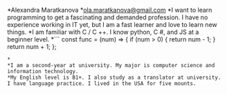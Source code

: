 *Alexandra Maratkanova
*ola.maratkanova@gmail.com
*I want to learn programming to get a fascinating and demanded profession. I have no experience working in IT yet, but I am a fast learner and love to learn new things.
*I am familiar with C / C ++. I know python, C #, and JS at a beginner level.
*```
const func = (num) => {
 	if (num > 0) { 
		return num - 1; 
	} 
	return num + 1; 
}; 
```
*
*I am a second-year at university. My major is computer science and information technology.
*My English level is B1+. I also study as a translator at university. I have language practice. I lived in the USA for five mounts.
